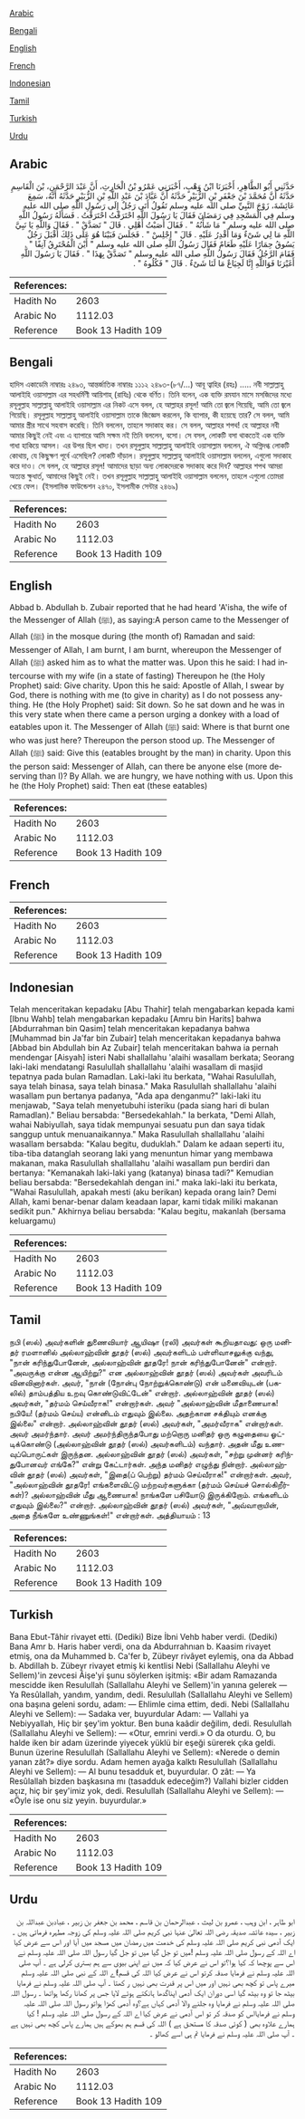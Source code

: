 [Arabic](#arabic)

[Bengali](#bengali)

[English](#english)

[French](#french)

[Indonesian](#indonesian)

[Tamil](#tamil)

[Turkish](#turkish)

[Urdu](#urdu)

## Arabic


<div dir="rtl" lang="ar" style={{fontSize:'larger',backgroundColor:'#f8f9fa',padding:20}}>
حَدَّثَنِي أَبُو الطَّاهِرِ، أَخْبَرَنَا ابْنُ وَهْبٍ، أَخْبَرَنِي عَمْرُو بْنُ الْحَارِثِ، أَنَّ عَبْدَ الرَّحْمَنِ، بْنَ الْقَاسِمِ حَدَّثَهُ أَنَّ مُحَمَّدَ بْنَ جَعْفَرِ بْنِ الزُّبَيْرِ حَدَّثَهُ أَنَّ عَبَّادَ بْنَ عَبْدِ اللَّهِ بْنِ الزُّبَيْرِ حَدَّثَهُ أَنَّهُ، سَمِعَ عَائِشَةَ، زَوْجَ النَّبِيِّ صلى الله عليه وسلم تَقُولُ أَتَى رَجُلٌ إِلَى رَسُولِ اللَّهِ صلى الله عليه وسلم فِي الْمَسْجِدِ فِي رَمَضَانَ فَقَالَ يَا رَسُولَ اللَّهِ احْتَرَقْتُ احْتَرَقْتُ ‏.‏ فَسَأَلَهُ رَسُولُ اللَّهِ صلى الله عليه وسلم ‏"‏ مَا شَأْنُهُ ‏"‏ ‏.‏ فَقَالَ أَصَبْتُ أَهْلِي ‏.‏ قَالَ ‏"‏ تَصَدَّقْ ‏"‏ ‏.‏ فَقَالَ وَاللَّهِ يَا نَبِيَّ اللَّهِ مَا لِي شَىْءٌ وَمَا أَقْدِرُ عَلَيْهِ ‏.‏ قَالَ ‏"‏ اجْلِسْ ‏"‏ ‏.‏ فَجَلَسَ فَبَيْنَا هُوَ عَلَى ذَلِكَ أَقْبَلَ رَجُلٌ يَسُوقُ حِمَارًا عَلَيْهِ طَعَامٌ فَقَالَ رَسُولُ اللَّهِ صلى الله عليه وسلم ‏"‏ أَيْنَ الْمُحْتَرِقُ آنِفًا ‏"‏ ‏.‏ فَقَامَ الرَّجُلُ فَقَالَ رَسُولُ اللَّهِ صلى الله عليه وسلم ‏"‏ تَصَدَّقْ بِهَذَا ‏"‏ ‏.‏ فَقَالَ يَا رَسُولَ اللَّهِ أَغَيْرَنَا فَوَاللَّهِ إِنَّا لَجِيَاعٌ مَا لَنَا شَىْءٌ ‏.‏ قَالَ ‏"‏ فَكُلُوهُ ‏"‏ ‏.‏
</div>
<div style={{backgroundColor:'#f8f9fa',padding:20, marginBottom: 10}}><table> <thead> <tr> <th>References:</th> <th></th> </tr> </thead> <tbody><tr><td>Hadith No</td><td>2603</td></tr><tr><td>Arabic No</td><td>1112.03</td></tr><tr><td>Reference</td><td>Book 13 Hadith 109</td></tr></tbody></table></div>

## Bengali


<div dir="ltr" lang="bn" style={{fontSize:'larger',backgroundColor:'#f8f9fa',padding:20}}>
হাদিস একাডেমি নাম্বারঃ ২৪৯৩, আন্তর্জাতিক নাম্বারঃ ১১১২ ২৪৯৩-(৮৭/...) আবূ ত্বাহির (রহঃ) ..... নবী সাল্লাল্লাহু আলাইহি ওয়াসাল্লাম এর সহধর্মিণী আয়িশাহ্ (রাযিঃ) থেকে বর্ণিত। তিনি বলেন, এক ব্যক্তি রমযান মাসে মসজিদের মধ্যে রসূলুল্লাহ সাল্লাল্লাহু আলাইহি ওয়াসাল্লাম এর নিকট এসে বলল, হে আল্লাহর রসূল! আমি তো জ্বলে গিয়েছি, আমি তো জ্বলে গিয়েছি। রসূলুল্লাহ সাল্লাল্লাহু আলাইহি ওয়াসাল্লাম তাকে জিজ্ঞেস করলেন, কি ব্যাপার, কী হয়েছে তার? সে বলল, আমি আমার স্ত্রীর সাথে সহবাস করেছি। তিনি বললেন, তাহলে সদাকাহ কর। সে বলল, আল্লাহর শপথ! হে আল্লাহর নবী আমার কিছুই নেই এবং এ ব্যাপারে আমি সক্ষম নই তিনি বললেন, বসো। সে বসল, লোকটি বসা থাকতেই এক ব্যক্তি গাধা হাকিয়ে আসল। এর উপর ছিল খাদ্য। তখন রসূলুল্লাহ সাল্লাল্লাহু আলাইহি ওয়াসাল্লাম বললেন, ঐ অগ্নিদগ্ধ লোকটি কোথায়, যে কিছুক্ষণ পূর্বে এসেছিল? লোকটি দাঁড়াল। রসূলুল্লাহ সাল্লাল্লাহু আলাইহি ওয়াসাল্লাম বললেন, এগুলো সদাকাহ করে দাও। সে বলল, হে আল্লাহর রসূল! আমাদের ছাড়া অন্য লোকদেরকে সদাকাহ করে দিব? আল্লাহর শপথ আমরা অত্যন্ত ক্ষুধার্ত, আমাদের কিছুই নেই। তখন রসূলুল্লাহ সাল্লাল্লাহু আলাইহি ওয়াসাল্লাম বললেন, তাহলে এগুলো তোমরা খেয়ে ফেল। (ইসলামিক ফাউন্ডেশন ২৪৭০, ইসলামীক সেন্টার ২৪৬৯)
</div>
<div style={{backgroundColor:'#f8f9fa',padding:20, marginBottom: 10}}><table> <thead> <tr> <th>References:</th> <th></th> </tr> </thead> <tbody><tr><td>Hadith No</td><td>2603</td></tr><tr><td>Arabic No</td><td>1112.03</td></tr><tr><td>Reference</td><td>Book 13 Hadith 109</td></tr></tbody></table></div>

## English


<div dir="ltr" lang="en" style={{fontSize:'larger',backgroundColor:'#f8f9fa',padding:20}}>
Abbad b. Abdullah b. Zubair reported that he had heard 'A'isha, the wife of the Messenger of Allah (ﷺ), as saying:A person came to the Messenger of Allah (ﷺ) in the mosque during (the month of) Ramadan and said: Messenger of Allah, I am burnt, I am burnt, whereupon the Messenger of Allah (ﷺ) asked him as to what the matter was. Upon this he said: I had intercourse with my wife (in a state of fasting) Thereupon he (the Holy Prophet) said: Give charity. Upon this he said: Apostle of Allah, I swear by God, there is nothing with me (to give in charity) as I do not possess anything. He (the Holy Prophet) said: Sit down. So he sat down and he was in this very state when there came a person urging a donkey with a load of eatables upon it. The Messenger of Allah (ﷺ) said: Where is that burnt one who was just here? Thereupon the person stood up. The Messenger of Allah (ﷺ) said: Give this (eatables brought by the man) in charity. Upon this the person said: Messenger of Allah, can there be anyone else (more deserving than I)? By Allah. we are hungry, we have nothing with us. Upon this he (the Holy Prophet) said: Then eat (these eatables)
</div>
<div style={{backgroundColor:'#f8f9fa',padding:20, marginBottom: 10}}><table> <thead> <tr> <th>References:</th> <th></th> </tr> </thead> <tbody><tr><td>Hadith No</td><td>2603</td></tr><tr><td>Arabic No</td><td>1112.03</td></tr><tr><td>Reference</td><td>Book 13 Hadith 109</td></tr></tbody></table></div>

## French


<div dir="ltr" lang="fr" style={{fontSize:'larger',backgroundColor:'#f8f9fa',padding:20}}>

</div>
<div style={{backgroundColor:'#f8f9fa',padding:20, marginBottom: 10}}><table> <thead> <tr> <th>References:</th> <th></th> </tr> </thead> <tbody><tr><td>Hadith No</td><td>2603</td></tr><tr><td>Arabic No</td><td>1112.03</td></tr><tr><td>Reference</td><td>Book 13 Hadith 109</td></tr></tbody></table></div>

## Indonesian


<div dir="ltr" lang="id" style={{fontSize:'larger',backgroundColor:'#f8f9fa',padding:20}}>
Telah menceritakan kepadaku [Abu Thahir] telah mengabarkan kepada kami [Ibnu Wahb] telah mengabarkan kepadaku [Amru bin Harits] bahwa [Abdurrahman bin Qasim] telah menceritakan kepadanya bahwa [Muhammad bin Ja'far bin Zubair] telah menceritakan kepadanya bahwa [Abbad bin Abdullah bin Az Zubair] telah menceritakan bahwa ia pernah mendengar [Aisyah] isteri Nabi shallallahu 'alaihi wasallam berkata; Seorang laki-laki mendatangi Rasulullah shallallahu 'alaihi wasallam di masjid tepatnya pada bulan Ramadlan. Laki-laki itu berkata, "Wahai Rasulullah, saya telah binasa, saya telah binasa." Maka Rasulullah shallallahu 'alaihi wasallam pun bertanya padanya, "Ada apa denganmu?" laki-laki itu menjawab, "Saya telah menyetubuhi isteriku (pada siang hari di bulan Ramadlan)." Beliau bersabda: "Bersedekahlah." Ia berkata, "Demi Allah, wahai Nabiyullah, saya tidak mempunyai sesuatu pun dan saya tidak sanggup untuk menuanaikannya." Maka Rasulullah shallallahu 'alaihi wasallam bersabda: "Kalau begitu, duduklah." Dalam ke adaan seperti itu, tiba-tiba datanglah seorang laki yang menuntun himar yang membawa makanan, maka Rasulullah shallallahu 'alaihi wasallam pun berdiri dan bertanya: "Kemanakah laki-laki yang (katanya) binasa tadi?" Kemudian beliau bersabda: "Bersedekahlah dengan ini." maka laki-laki itu berkata, "Wahai Rasulullah, apakah mesti (aku berikan) kepada orang lain? Demi Allah, kami benar-benar dalam keadaan lapar, kami tidak miliki makanan sedikit pun." Akhirnya beliau bersabda: "Kalau begitu, makanlah (bersama keluargamu)
</div>
<div style={{backgroundColor:'#f8f9fa',padding:20, marginBottom: 10}}><table> <thead> <tr> <th>References:</th> <th></th> </tr> </thead> <tbody><tr><td>Hadith No</td><td>2603</td></tr><tr><td>Arabic No</td><td>1112.03</td></tr><tr><td>Reference</td><td>Book 13 Hadith 109</td></tr></tbody></table></div>

## Tamil


<div dir="ltr" lang="ta" style={{fontSize:'larger',backgroundColor:'#f8f9fa',padding:20}}>
நபி (ஸல்) அவர்களின் துணைவியார் ஆயிஷா (ரலி) அவர்கள் கூறியதாவது: ஒரு மனிதர் ரமளானில் அல்லாஹ்வின் தூதர் (ஸல்) அவர்களிடம் பள்ளிவாசலுக்கு வந்து, "நான் கரிந்துபோனேன், அல்லாஹ்வின் தூதரே! நான் கரிந்துபோனேன்" என்றார். "அவருக்கு என்ன ஆயிற்று?" என அல்லாஹ்வின் தூதர் (ஸல்) அவர்கள் அவரிடம் வினவினார்கள். அவர், "நான் (நோன்பு நோற்றுக்கொண்டு) என் மனைவியுடன் (பகலில்) தாம்பத்திய உறவு கொண்டுவிட்டேன்" என்றார். அல்லாஹ்வின் தூதர் (ஸல்) அவர்கள், "தர்மம் செய்வீராக!" என்றார்கள். அவர் "அல்லாஹ்வின் மீதாணையாக! நபியே! (தர்மம் செய்ய) என்னிடம் எதுவும் இல்லை. அதற்கான சக்தியும் எனக்கு இல்லை" என்றார். அல்லாஹ்வின் தூதர் (ஸல்) அவர்கள், "அமர்வீராக" என்றார்கள். அவர் அமர்ந்தார். அவர் அமர்ந்திருந்தபோது மற்றொரு மனிதர் ஒரு கழுதையை ஓட்டிக்கொண்டு (அல்லாஹ்வின் தூதர் (ஸல்) அவர்களிடம்) வந்தார். அதன் மீது உணவுப்பொருட்கள் இருந்தன. அல்லாஹ்வின் தூதர் (ஸல்) அவர்கள், "சற்று முன்னர் கரிந்துபோனவர் எங்கே?" என்று கேட்டார்கள். அந்த மனிதர் எழுந்து நின்றார். அல்லாஹ்வின் தூதர் (ஸல்) அவர்கள், "இதை(ப் பெற்று) தர்மம் செய்வீராக!" என்றார்கள். அவர், "அல்லாஹ்வின் தூதரே! எங்களைவிட்டு மற்றவர்களுக்கா (தர்மம் செய்யச் சொல்கிறீர்கள்)? அல்லாஹ்வின் மீது ஆணையாக! நாங்களே பசியோடு இருக்கிறோம். எங்களிடம் எதுவும் இல்லை?" என்றார். அல்லாஹ்வின் தூதர் (ஸல்) அவர்கள், "அவ்வாறாயின், அதை நீங்களே உண்ணுங்கள்!" என்றார்கள். அத்தியாயம் : 13
</div>
<div style={{backgroundColor:'#f8f9fa',padding:20, marginBottom: 10}}><table> <thead> <tr> <th>References:</th> <th></th> </tr> </thead> <tbody><tr><td>Hadith No</td><td>2603</td></tr><tr><td>Arabic No</td><td>1112.03</td></tr><tr><td>Reference</td><td>Book 13 Hadith 109</td></tr></tbody></table></div>

## Turkish


<div dir="ltr" lang="tr" style={{fontSize:'larger',backgroundColor:'#f8f9fa',padding:20}}>
Bana Ebut-Tâhir rivayet etti. (Dediki) Bize İbni Vehb haber verdi. (Dediki) Bana Amr b. Haris haber verdi, ona da Abdurrahnıan b. Kaasim rivayet etmiş, ona da Muhammed b. Ca'fer b, Zübeyr rivâyet eylemiş, ona da Abbad b. Abdillah b. Zübeyr rivayet etmiş ki kentlisi Nebi (Sallallahu Aleyhi ve Sellem)'in zevcesi Âişe'yi şunu söylerken işitmiş: «Bir adam Ramazanda mescidde iken Resulullah (Sallallahu Aleyhi ve Sellem)'in yanına gelerek — Ya Resûlallah, yandım, yandım, dedi. Resulullah (Sallallahu Aleyhi ve Sellem) ona başına geleni sordu, adam: — Ehlimle cima ettim, dedi. Nebi (Sallallahu Aleyhi ve Sellem): — Sadaka ver, buyurdular Adam: — Vallahi ya Nebiyyallah, Hiç bir şey'im yoktur. Ben buna kaâdir değilim, dedi. Resulullah (Sallallahu Aleyhi ve Sellem): — «Otur, emrini verdi.» O da oturdu. O, bu halde iken bir adam üzerinde yiyecek yüklü bir eşeği sürerek çıka geldi. Bunun üzerine Resulullah (Sallallahu Aleyhi ve Sellem): «Nerede o demin yanan zât?» diye sordu. Adam hemen ayağa kalktı Resulullah (Sallallahu Aleyhi ve Sellem): — Al bunu tesadduk et, buyurdular. O zât: — Ya Resûlallah bizden başkasına mı (tasadduk edeceğim?) Vallahi bizler cidden açız, hiç bir şey'imiz yok, dedi. Resulullah (Sallallahu Aleyhi ve Sellem): — «Öyle ise onu siz yeyin. buyurdular.»
</div>
<div style={{backgroundColor:'#f8f9fa',padding:20, marginBottom: 10}}><table> <thead> <tr> <th>References:</th> <th></th> </tr> </thead> <tbody><tr><td>Hadith No</td><td>2603</td></tr><tr><td>Arabic No</td><td>1112.03</td></tr><tr><td>Reference</td><td>Book 13 Hadith 109</td></tr></tbody></table></div>

## Urdu


<div dir="rtl" lang="ur" style={{fontSize:'larger',backgroundColor:'#f8f9fa',padding:20}}>
ابو طاہر ، ابن وہب ، عمرو بن لیث ، عبدالرحمان بن قاسم ، محمد بن جعفر بن زبیر ، عبادبن عبداللہ بن زبیر ، سیدہ عائشہ صدیقہ رضی اللہ تعالیٰ عنہا نبی کریم صلی اللہ علیہ وسلم کی زوجہ مطہرہ فرماتی ہیں ۔ ایک آدمی نبی کریم صلی اللہ علیہ وسلم کی خدمت میں رمضان میں مسجد میں آیا اور اس سے عرض کیا اے اللہ کے رسول صلی اللہ علیہ وسلم !میں تو جل گیا میں تو جل گیا رسول اللہ صلی اللہ علیہ وسلم نے اس سے پوچھا کہ کیا ہوا؟تو اس نے عرض کیا کہ میں نے اپنی بیوی سے ہم بستری کرلی ہے ۔ آپ صلی اللہ علیہ وسلم نے فرمایا صدقہ کرتو اس نے عرض کیا اللہ کی قسم!اے اللہ کے نبی صلی اللہ علیہ وسلم میرے پاس تو کچھ بھی نہیں اور میں اس پر قدرت بھی نہیں ر کھتا ۔ آپ صلی اللہ علیہ وسلم نے فرمایا بیٹھ جا تو وہ بیٹھ گیا اسی دوران ایک آدمی اپناگدھا ہانکتے ہوئے لایا جس پر کھانا رکھا ہواتھا ۔ رسول اللہ صلی اللہ علیہ وسلم نے فرمایا وہ جلنے والا آدمی کہاں ہے؟وہ آدمی کھڑا ہواتو رسول اللہ صلی اللہ علیہ وسلم نے فرمایااس کو صدقہ کر تو اس آدمی نے عرض کیا اے اللہ کے رسول صلی اللہ علیہ وسلم ! کیا ہمارے علاوہ بھی ( کوئی صدقہ کا مستحق ہے ) اللہ کی قسم ہم بھوکے ہیں ہمارے پاس کچھ بھی نہیں ہے ۔ آپ صلی اللہ علیہ وسلم نے فرمایا تم ہی اسے کھالو ۔
</div>
<div style={{backgroundColor:'#f8f9fa',padding:20, marginBottom: 10}}><table> <thead> <tr> <th>References:</th> <th></th> </tr> </thead> <tbody><tr><td>Hadith No</td><td>2603</td></tr><tr><td>Arabic No</td><td>1112.03</td></tr><tr><td>Reference</td><td>Book 13 Hadith 109</td></tr></tbody></table></div>